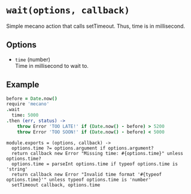 
# `wait(options, callback)`

Simple mecano action that calls setTimeout. Thus, time is in millisecond.

## Options

*   `time` (number)    
    Time in millisecond to wait to.   

## Example

```coffee
before = Date.now()
require 'mecano'
.wait
  time: 5000
.then (err, status) ->
    throw Error 'TOO LATE!' if (Date.now() - before) > 5200
    throw Error 'TOO SOON!' if (Date.now() - before) < 5000
```

    module.exports = (options, callback) ->
      options.time ?= options.argument if options.argument?
      return callback new Error "Missing time: #{options.time}" unless options.time?
      options.time = parseInt options.time if typeof options.time is 'string'
      return callback new Error "Invalid time format '#{typeof options.time}'" unless typeof options.time is 'number'
      setTimeout callback, options.time
